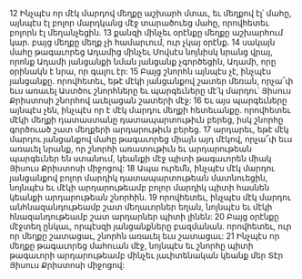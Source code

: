 12 Ինչպէս որ մէկ մարդով մեղքը աշխարհ մտաւ, եւ մեղքով էլ՝ մահը, այնպէս էլ բոլոր մարդկանց մէջ տարածուեց մահը, որովհետեւ բոլորն էլ մեղանչեցին. 13 քանզի մինչեւ օրէնքը մեղքը աշխարհում կար. բայց մեղքը մեղք չի համարւում, ուր չկայ օրէնք. 14 սակայն մահը թագաւորեց Ադամից մինչեւ Մովսէս նոյնիսկ նրանց վրայ, որոնք Ադամի յանցանքի նման յանցանք չգործեցին, Ադամի, որը օրինակն է նրա, որ գալու էր: 15 Բայց շնորհն այնպէս չէ, ինչպէս յանցանքը. որովհետեւ, եթէ մէկի յանցանքով շատեր մեռան, որչա՜փ եւս առաւել Աստծու շնորհները եւ պարգեւները մէ՛կ մարդու՝ Յիսուս Քրիստոսի շնորհով աւելացան շատերի մէջ: 16 Եւ այս պարգեւները այնպէս չեն, ինչպէս որ է մէկ մարդու մեղքի հետեւանքը. որովհետեւ մէկի մեղքի դատաստանը դատապարտութիւն բերեց, իսկ շնորհը գործուած շատ մեղքերի արդարութիւն բերեց. 17 արդարեւ, եթէ մէկ մարդու յանցանքով մահը թագաւորեց միայն այդ մէկով, որչա՜փ եւս առաւել նրանք, որ շնորհի առատութիւն եւ արդարութեան պարգեւներ են ստանում, կեանքի մէջ պիտի թագաւորեն միակ Յիսուս Քրիստոսի միջոցով: 18 Ապա ուրեմն, ինչպէս մէկ մարդու յանցանքով բոլոր մարդիկ դատապարտութեան մատնուեցին, նոյնպէս եւ մէկի արդարութեամբ բոլոր մարդիկ պիտի հասնեն կեանքի արդարութեան շնորհին. 19 որովհետեւ, ինչպէս մէկ մարդու անհնազանդութեամբ շատ մեղաւորներ եղան, նոյնպէս եւ մէկի հնազանդութեամբ շատ արդարներ պիտի լինեն: 20 Բայց օրէնքը մէջտեղ ընկաւ, որպէսզի յանցանքները բազմանան. որովհետեւ, ուր որ մեղքը շատացաւ, շնորհն առաւել եւս շատացաւ: 21 Ինչպէս որ մեղքը թագաւորեց մահուան մէջ, նոյնպէս եւ շնորհը պիտի թագաւորի արդարութեամբ մինչեւ յաւիտենական կեանք մեր Տէր Յիսուս Քրիստոսի միջոցով:
